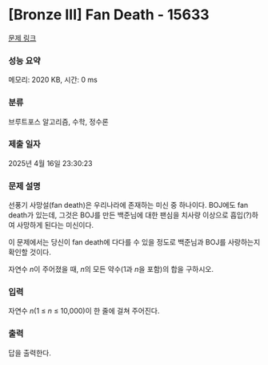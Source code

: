 # [Bronze III] Fan Death - 15633 

[문제 링크](https://www.acmicpc.net/problem/15633) 

### 성능 요약

메모리: 2020 KB, 시간: 0 ms

### 분류

브루트포스 알고리즘, 수학, 정수론

### 제출 일자

2025년 4월 16일 23:30:23

### 문제 설명

<p>선풍기 사망설(fan death)은 우리나라에 존재하는 미신 중 하나이다. BOJ에도 fan death가 있는데, 그것은 BOJ를 만든 백준님에 대한 팬심을 치사량 이상으로 흡입(?)하여 사망하게 된다는 미신이다.</p>

<p>이 문제에서는 당신이 fan death에 다다를 수 있을 정도로 백준님과 BOJ를 사랑하는지 확인할 것이다.</p>

<p>자연수 <em>n</em>이 주어졌을 때, <em>n</em>의 모든 약수(1과 <em>n</em>을 포함)의 합을 구하시오.</p>

### 입력 

 <p>자연수 <em>n</em>(1 ≤ <em>n</em> ≤ 10,000)이 한 줄에 걸쳐 주어진다.</p>

### 출력 

 <p>답을 출력한다.</p>

